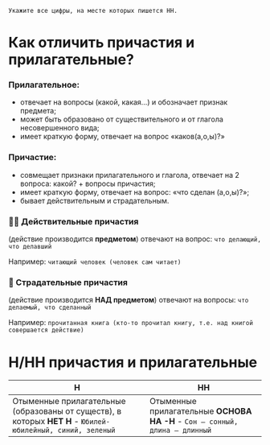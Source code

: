 ```
Укажите все цифры, на месте которых пишется НН.
```

# Как отличить причастия и прилагательные?
### Прилагательное:
- отвечает на вопросы (какой, какая…) и обозначает признак предмета;
- может быть образовано от существительного и от глагола несовершенного вида;
- имеет краткую форму, отвечает на вопрос «каков(а,о,ы)?»
### 
### Причастие:
- совмещает признаки прилагательного и глагола, отвечает на 2 вопроса: какой? + вопросы причастия;
- имеет краткую форму, отвечает на вопрос: «что сделан (а,о,ы)?»;
- бывает действительным и страдательным.
### 👨‍🏫 Действительные причастия
(действие производится **предметом**) отвечают на вопрос: `что делающий, что делавший`

Например: `читающий человек (человек сам читает)`
### 👧 Страдательные причастия
(действие производится **НАД предметом**) отвечают на вопросы: `что делаемый, что сделанный`

Например: `прочитанная книга (кто-то прочитал книгу, т.е. над книгой совершается действие)`

# Н/НН причастия и прилагательные
| Н | НН |
| -------- | ----- |
| Отыменные прилагательные (образованы от существ), в которых **НЕТ Н** - `Юбилей-юбилейный, синий, зеленый` | Отыменные прилагательные **ОСНОВА НА -Н** - `Сон – сонный, длина – длинный` |
